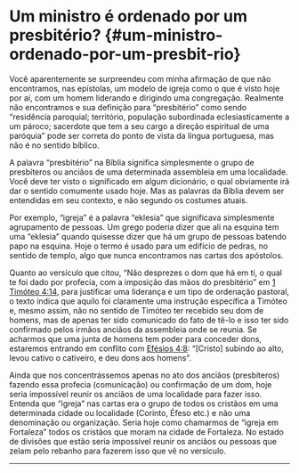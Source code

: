# Um ministro é ordenado por um presbitério? {#um-ministro-ordenado-por-um-presbit-rio}

Você aparentemente se surpreendeu com minha afirmação de que não encontramos, nas epístolas, um modelo de igreja como o que é visto hoje por aí, com um homem liderando e dirigindo uma congregação. Realmente não encontramos e sua definição para “presbitério” como sendo “residência paroquial; território, população subordinada eclesiasticamente a um pároco; sacerdote que tem a seu cargo a direção espiritual de uma paróquia” pode ser correta do ponto de vista da língua portuguesa, mas não é no sentido bíblico.

A palavra “presbitério” na Bíblia significa simplesmente o grupo de presbíteros ou anciãos de uma determinada assembleia em uma localidade. Você deve ter visto o significado em algum dicionário, o qual obviamente irá dar o sentido comumente usado hoje. Mas as palavras da Bíblia devem ser entendidas em seu contexto, e não segundo os costumes atuais.

Por exemplo, “igreja” é a palavra “eklesia” que significava simplesmente agrupamento de pessoas. Um grego poderia dizer que ali na esquina tem uma “eklesia” quando quisesse dizer que há um grupo de pessoas batendo papo na esquina. Hoje o termo é usado para um edifício de pedras, no sentido de templo, algo que nunca encontramos nas cartas dos apóstolos.

Quanto ao versículo que citou, “Não desprezes o dom que há em ti, o qual te foi dado por profecia, com a imposição das mãos do presbitério” em [1 Timóteo 4:14](http://bibliaonline.com.br/acf/1tm/4/14), para justificar uma liderança e um tipo de ordenação pastoral, o texto indica que aquilo foi claramente uma instrução específica a Timóteo e, mesmo assim, não no sentido de Timóteo ter recebido seu dom de homens, mas de apenas ter sido comunicado do fato de tê-lo e isso ter sido confirmado pelos irmãos anciãos da assembleia onde se reunia. Se acharmos que uma junta de homens tem poder para conceder dons, estaremos entrando em conflito com [Efésios 4:8](http://bibliaonline.com.br/acf/ef/4/8): “[Cristo] subindo ao alto, levou cativo o cativeiro, e deu dons aos homens”.

Ainda que nos concentrássemos apenas no ato dos anciãos (presbíteros) fazendo essa profecia (comunicação) ou confirmação de um dom, hoje seria impossível reunir os anciãos de uma localidade para fazer isso. Entenda que “igreja” nas cartas era o grupo de todos os cristãos em uma determinada cidade ou localidade (Corinto, Éfeso etc.) e não uma denominação ou organização. Seria hoje como chamarmos de “igreja em Fortaleza” todos os cristãos que moram na cidade de Fortaleza. No estado de divisões que estão seria impossível reunir os anciãos ou pessoas que zelam pelo rebanho para fazerem isso que vê no versículo.

*****